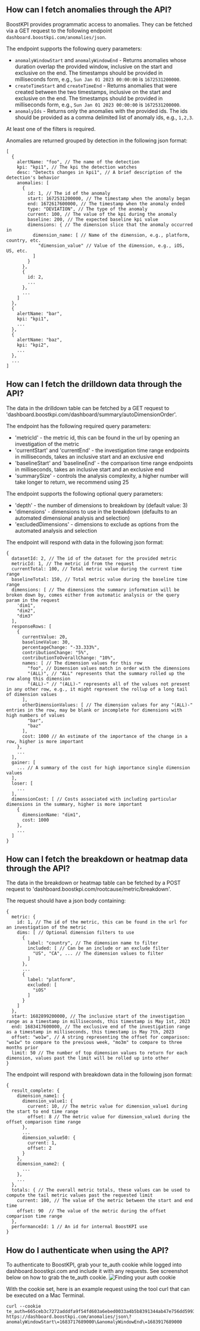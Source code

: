 ## How can I fetch anomalies through the API?

BoostKPI provides programmatic access to anomalies. They can be fetched via a GET request to the following endpoint `dashboard.boostkpi.com/anomalies/json`.

The endpoint supports the following query parameters:

- `anomalyWindowStart` and `anomalyWindowEnd` - Returns anomalies whose duration overlap the provided window, inclusive on the start and exclusive on the end. The timestamps should be provided in milliseconds form, e.g., `Sun Jan 01 2023 00:00:00` is `1672531200000`.
- `createTimeStart` and `createTimeEnd` - Returns anomalies that were created between the two timestamps, inclusive on the start and exclusive on the end. The timestamps should be provided in milliseconds form, e.g., `Sun Jan 01 2023 00:00:00` is `1672531200000`.
- `anomalyIds` - Returns only the anomalies with the provided ids. The ids should be provided as a comma delimited list of anomaly ids, e.g., `1,2,3`.

At least one of the filters is required.

Anomalies are returned grouped by detection in the following json format:

```
[
  {
    alertName: "foo", // The name of the detection
    kpi: "kpi1", // The kpi the detection watches
    desc: "Detects changes in kpi1", // A brief description of the detection's behavior
    anomalies: [
      {
        id: 1, // The id of the anomaly
        start: 1672531200000, // The timestamp when the anomaly began
        end: 1672617600000, // The timestamp when the anomaly ended
        type: "DEVIATION", // The type of the anomaly
        current: 100, // The value of the kpi during the anomaly
        baseline: 200, // The expected baseline kpi value
        dimensions: { // The dimension slice that the anomaly occurred in
          dimension_name: [ // Name of the dimension, e.g., platform, country, etc.
            "dimension_value" // Value of the dimension, e.g., iOS, US, etc.
          ]
        }
      },
      {
        id: 2,
        ...
      },
      ...
    ]
  },
  {
    alertName: "bar",
    kpi: "kpi1",
    ...
  },
  {
    alertName: "baz",
    kpi: "kpi2",
    ...
  },
  ...
]
```

## How can I fetch the drilldown data through the API?

The data in the drilldown table can be fetched by a GET request to 'dashboard.boostkpi.com/dashboard/summary/autoDimensionOrder'.

The endpoint has the following required query parameters:

- 'metricId' - the metric id, this can be found in the url by opening an investigation of the metric
- 'currentStart' and 'currentEnd' - the investigation time range endpoints in milliseconds, takes an inclusive start and an exclusive end
- 'baselineStart' and 'baselineEnd' - the comparison time range endpoints in milliseconds, takes an inclusive start and an exclusive end
- 'summarySize' - controls the analysis complexity, a higher number will take longer to return, we recommend using 25

The endpoint supports the following optional query parameters:

- 'depth' - the number of dimensions to breakdown by (default value: 3)
- 'dimensions' - dimensions to use in the breakdown (defaults to an automated dimensional analysis and selection)
- 'excludedDimensions' - dimensions to exclude as options from the automated analysis and selection

The endpoint will respond with data in the following json format:

```
{
  datasetId: 2, // The id of the dataset for the provided metric
  metricId: 1, // The metric id from the request
  currentTotal: 100, // Total metric value during the current time range
  baselineTotal: 150, // Total metric value during the baseline time range
  dimensions: [ // The dimensions the summary information will be broken down by, comes either from automatic analysis or the query param in the request
    'dim1",
    "dim2",
    "dim3"
  ],
  responseRows: [
    {
      currentValue: 20,
      baselineValue: 30,
      percentageChange: "-33.333%",
      contributionChange: "5%",
      contributionToOverallChange: "10%",
      names: [ // The dimension values for this row
        "foo", // Dimension values match in order with the dimensions
        "(ALL)", // "ALL" represents that the summary rolled up the row along this dimension
        "(ALL)-" // "(ALL)-" represents all of the values not present in any other row, e.g., it might represent the rollup of a long tail of dimension values
      ],
      otherDimensionValues: [ // The dimension values for any "(ALL)-" entries in the row, may be blank or incomplete for dimensions with high numbers of values
        "bar",
        "baz"
      ],
      cost: 1000 // An estimate of the importance of the change in a row, higher is more important
    },
    ...
  ],
  gainer: [
    ... // A summary of the cost for high importance single dimension values
  ],
  loser: [
    ...
  ],
  dimensionCost: [ // Costs associated with including particular dimensions in the summary, higher is more important
    {
      dimensionName: "dim1",
      cost: 1000
    },
    ...
  ]
}
```

## How can I fetch the breakdown or heatmap data through the API?

The data in the breakdown or heatmap table can be fetched by a POST request to 'dashboard.boostkpi.com/rootcause/metric/breakdown'.

The request should have a json body containing:

```
{
  metric: {
    id: 1, // The id of the metric, this can be found in the url for an investigation of the metric
    dims: [ // Optional dimension filters to use
      {
        label: "country", // The dimension name to filter
        included: [ // Can be an include or an exclude filter
          "US", "CA", ... // The dimension values to filter
        ]
      },
      ...
      {
        label: "platform",
        excluded: [
          "iOS"
        ]
      }
    ]
  },
  start: 1682899200000, // The inclusive start of the investigation range as a timestamp in milliseconds, this timestamp is May 1st, 2023
  end: 1683417600000, // The exclusive end of the investigation range as a timestamp in milliseconds, this timestamp is May 7th, 2023
  offset: "wo1w", // A string representing the offset for comparison: "wo1w" to compare to the previous week, "mo3m" to compare to three months prior
  limit: 50 // The number of top dimension values to return for each dimension, values past the limit will be rolled up into other
}
```

The endpoint will respond with breakdown data in the following json format:

```
{
  result_complete: {
    dimension_name1: {
      dimension_value1: {
        current: 10, // The metric value for dimension_value1 during the start to end time range
        offset: 8 // The metric value for dimension_value1 during the offset comparison time range
      },
      ...
      dimension_value50: {
        current: 1,
        offset: 2
      }
    },
    dimension_name2: {
      ...
    },
    ...
  },
  totals: { // The overall metric totals, these values can be used to compute the tail metric values past the requested limit
    current: 100, // The value of the metric between the start and end time
    offset: 90  // The value of the metric during the offset comparison time range
  },
  performanceId: 1 // An id for internal BoostKPI use
}
```


## How do I authenticate when using the API?

To authenticate to BoostKPI, grab your te_auth cookie while logged into dashboard.boostkpi.com and include it with any requests. See screenshot below on how to grab the te_auth cookie.
![Finding your auth cookie](../../images/auth_cookie.jpg) 

With the cookie set, here is an example request using the tool curl that can be executed on a Mac Terminal.

```
curl --cookie te_auth=665ceb3c7272adddfa9f54fd603a6ebed0033a4b5b8391344ab47e756dd59935 https://dashboard.boostkpi.com/anomalies/json\?anomalyWindowStart\=1683717689000\&anomalyWindowEnd\=1683917689000
```


